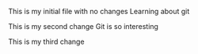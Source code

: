 This is my initial file with no changes
Learning about git

This is my second change
Git is so interesting

This is my third change
